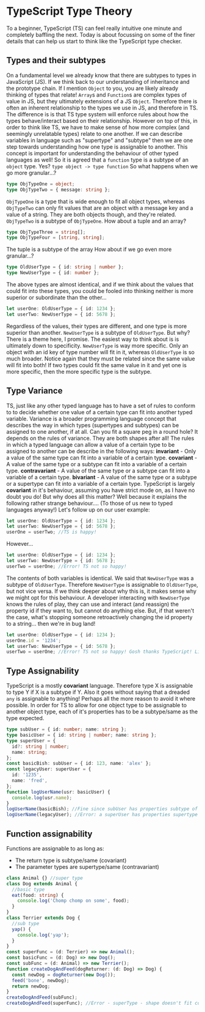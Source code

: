 # TypeScript Type Theory
To a beginner, TypeScript (TS) can feel really intuitive one minute and completely baffling the next. Today is about focussing on some of the finer details that can help us start to think like the TypeScript type checker.
## Types and their subtypes
On a fundamental level we already know that there are subtypes to types in JavaScript (JS). If we think back to our understanding of inheritance and the prototype chain. If I mention `Object` to you, you are likely already thinking of types that relate! `Array`s and `Function`s are complex types of value in JS, but they ultimately extensions of a JS `Object`. Therefore there is often an inherent relationship to the types we use in JS, and therefore in TS. The difference is is that TS type system will enforce rules about how the types behave/interact based on their relationship.
However on top of this, in order to think like TS, we have to make sense of how more complex (and seemingly unrelatable types) relate to one another. If we can describe variables in language such as "supertype" and "subtype" then we are one step towards understanding how one type is assignable to another. This concept is important for understanding the behaviour of other typed languages as well!
So it is agreed that a `function` type is a subtype of an `object` type. Yes?
`type object -> type function`
So what happens when we go more granular...?
```ts
type ObjTypeOne = object;
type ObjTypeTwo = { message: string };
```
`ObjTypeOne` is a type that is wide enough to fit all object types, whereas `ObjTypeTwo` can only fit values that are an object with a message key and a value of a string. They are both objects though, and they're related. `ObjTypeTwo` is a subtype of `ObjTypeOne`.
How about a tuple and an array?
```ts
type ObjTypeThree = string[];
type ObjTypeFour = [string, string];
```
The tuple is a subtype of the array
How about if we go even more granular...?
```ts
type OldUserType = { id: string | number };
type NewUserType = { id: number };
```
The above types are almost identical, and if we think about the values that could fit into these types, you could be fooled into thinking neither is more superior or subordinate than the other...
```ts
let userOne: OldUserType = { id: 1234 };
let userTwo: NewUserType = { id: 5678 };
```
Regardless of the values, their types are different, and one type is more superior than another. `NewUserType` is a subtype of `OldUserType`. But why?
There is a theme here, I promise. The easiest way to think about is is ultimately down to specificity. `NewUserType` is way more specific. Only an object with an id key of type number will fit in it, whereas `OldUserType` is so much broader. Notice again that they must be related since the same value will fit into both! If two types could fit the same value in it and yet one is more specific, then the more specific type is the subtype.
## Type Variance
TS, just like any other typed language has to have a set of rules to conform to to decide whether one value of a certain type can fit into another typed variable. Variance is a broader programming language concept that describes the way in which types (supertypes and subtypes) can be assigned to one another, if at all.
Can you fit a square peg in a round hole? It depends on the rules of variance. They are both shapes after all!
The rules in which a typed language can allow a value of a certain type to be assigned to another can be describe in the following ways:
**invariant** - Only a value of the same type can fit into a variable of a certain type.
**covariant** - A value of the same type or a subtype can fit into a variable of a certain type.
**contravariant** - A value of the same type or a subtype can fit into a variable of a certain type.
**bivariant** - A value of the same type or a subtype or a supertype can fit into a variable of a certain type.
TypeScript is largely **covariant** in it's behaviour, assuming you have strict mode on, as I have no doubt you do!
But why does all this matter? Well because it explains the following rather strange behaviour.... (To those of us new to typed languages anyway!)
Let's follow up on our user example:
```ts
let userOne: OldUserType = { id: 1234 };
let userTwo: NewUserType = { id: 5678 };
userOne = userTwo; //TS is happy!
```
However...
```ts
let userOne: OldUserType = { id: 1234 };
let userTwo: NewUserType = { id: 5678 };
userTwo = userOne; //Error! TS not so happy!
```
The contents of both variables is identical. We said that `NewUserType` was a subtype of `OldUserType`. Therefore `NewUserType` is assignable to `OldUserType`, but not vice versa.
If we think deeper about why this is, it makes sense why we might opt for this behaviour. A developer interacting with `NewUserType` knows the rules of play, they can use and interact (and reassign) the property id if they want to, but cannot do anything else. But, if that weren't the case, what's stopping someone retroactively changing the id property to a string... then we're in bug land!
```ts
let userOne: OldUserType = { id: 1234 };
userOne.id = '1234';
let userTwo: NewUserType = { id: 5678 };
userTwo = userOne; //Error! TS not so happy! Gosh thanks TypeScript! Life saver!
```
## Type Assignability
TypeScript is a mostly **covariant** language. Therefore type X is assignable to type Y if X is a subtype if Y.
Also it goes without saying that a dreaded `any` is assignable to anything! Perhaps all the more reason to avoid it where possible.
In order for TS to allow for one object type to be assignable to another object type, each of it's properties has to be a subtype/same as the type expected.
```ts
type subUser = { id: number; name: string };
type basicUser = { id: string | number; name: string };
type superUser = {
  id?: string | number;
  name: string;
};
const basicBish: subUser = { id: 123, name: 'alex' };
const legacyUser: superUser = {
  id: '1235',
  name: 'fred',
};
function logUserName(usr: basicUser) {
  console.log(usr.name);
}
logUserName(basicBish); //Fine since subUser has properties subtype of the required
logUserName(legacyUser); //Error: a superUser has properties supertype in comparison
```
## Function assignability
Functions are assignable to as long as:
- The return type is subtype/same (covariant)
- The parameter types are supertype/same (contravariant)
```ts
class Animal {} //super type
class Dog extends Animal {
  //basic type
  eat(food: string) {
    console.log('Chomp chomp on some', food);
  }
}
class Terrier extends Dog {
  //sub type
  yap() {
    console.log('yap');
  }
}
const superFunc = (d: Terrier) => new Animal();
const basicFunc = (d: Dog) => new Dog();
const subFunc = (d: Animal) => new Terrier();
function createDogAndFeed(dogReturner: (d: Dog) => Dog) {
  const newDog = dogReturner(new Dog());
  feed('bone', newDog);
  return newDog;
}
createDogAndFeed(subFunc);
createDogAndFeed(superFunc); //Error - superType - shape doesn't fit covariant model

